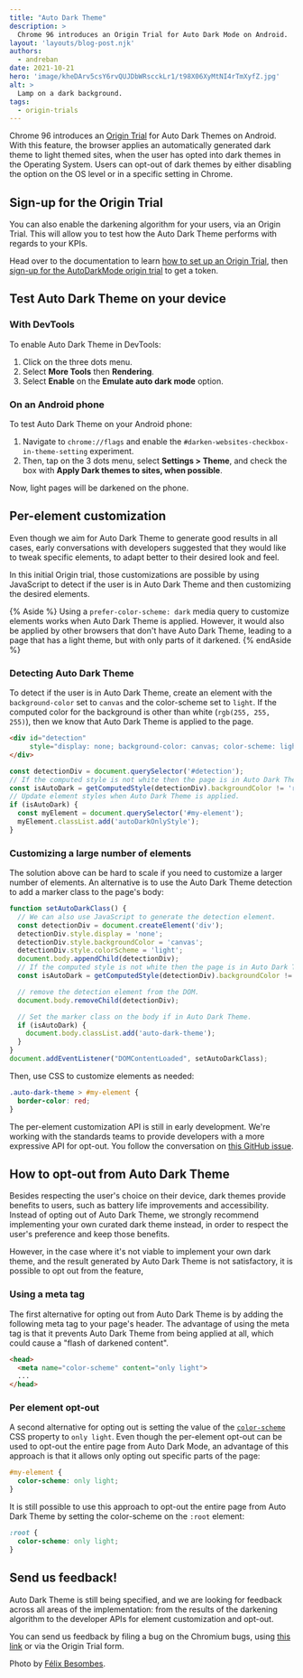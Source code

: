 ```yaml
---
title: "Auto Dark Theme"
description: >
  Chrome 96 introduces an Origin Trial for Auto Dark Mode on Android. 
layout: 'layouts/blog-post.njk'
authors: 
  - andreban
date: 2021-10-21
hero: 'image/kheDArv5csY6rvQUJDbWRscckLr1/t98X06XyMtNI4rTmXyfZ.jpg'
alt: >
  Lamp on a dark background.
tags:
  - origin-trials
---
```


Chrome 96 introduces an [Origin Trial](https://developer.chrome.com/blog/origin-trials/) for Auto Dark Themes on Android. 
With this feature, the browser applies an automatically generated dark theme to light themed sites, 
when the user has opted into dark themes in the Operating System. 
Users can opt-out of dark themes by either disabling the option on the OS level or in a specific setting in Chrome.

## Sign-up for the Origin Trial

You can also enable the darkening algorithm for your users, via an Origin Trial. 
This will allow you to test how the Auto Dark Theme performs with regards to your KPIs.

Head over to the documentation to learn 
[how to set up an Origin Trial](/blog/origin-trials/#how-to-register-for-an-origin-trial), 
then [sign-up for the AutoDarkMode origin trial](/origintrials/#/trials/active) to get a token.

## Test Auto Dark Theme on your device

### With DevTools

To enable Auto Dark Theme in DevTools:

1. Click on the three dots menu.
1. Select **More Tools** then **Rendering**.
1. Select **Enable** on the **Emulate auto dark mode** option.

### On an Android phone

To test Auto Dark Theme on your Android phone:

1. Navigate to `chrome://flags` and enable the `#darken-websites-checkbox-in-theme-setting` experiment. 
1. Then, tap on the 3 dots menu, select **Settings > Theme**, and check the box with **Apply Dark themes to sites, when possible**.

Now, light pages will be darkened on the phone.

## Per-element customization

Even though we aim for Auto Dark Theme to generate good results in all cases, 
early conversations with developers suggested that they would like to tweak specific elements, 
to adapt better to their desired look and feel.

In this initial Origin trial, 
those customizations are possible by using JavaScript to detect if the user is in Auto Dark Theme and then customizing the desired elements.

{% Aside %}
Using a `prefer-color-scheme: dark` media query to customize elements works when Auto Dark Theme is applied. 
However, it would also be applied by other browsers that don't have Auto Dark Theme, 
leading to a page that has a light theme, but with only parts of it darkened.
{% endAside %}

### Detecting Auto Dark Theme

To detect if the user is in Auto Dark Theme, 
create an element with the `background-color` set to `canvas` and the color-scheme set to `light`. 
If the computed color for the background is other than white (`rgb(255, 255, 255)`), 
then we know that Auto Dark Theme is applied to the page.

```html
<div id="detection"
     style="display: none; background-color: canvas; color-scheme: light">
</div>
```
```js
const detectionDiv = document.querySelector('#detection');
// If the computed style is not white then the page is in Auto Dark Theme.
const isAutoDark = getComputedStyle(detectionDiv).backgroundColor != 'rgb(255, 255, 255)';
// Update element styles when Auto Dark Theme is applied.
if (isAutoDark) {
  const myElement = document.querySelector('#my-element');
  myElement.classList.add('autoDarkOnlyStyle');
}
```

### Customizing a large number of elements

The solution above can be hard to scale if you need to customize a larger number of elements. 
An alternative is to use the Auto Dark Theme detection to add a marker class to the page's body:

```js
function setAutoDarkClass() {
  // We can also use JavaScript to generate the detection element.
  const detectionDiv = document.createElement('div');
  detectionDiv.style.display = 'none';
  detectionDiv.style.backgroundColor = 'canvas';
  detectionDiv.style.colorScheme = 'light';
  document.body.appendChild(detectionDiv);
  // If the computed style is not white then the page is in Auto Dark Theme.
  const isAutoDark = getComputedStyle(detectionDiv).backgroundColor != 'rgb(255, 255, 255)';

  // remove the detection element from the DOM.
  document.body.removeChild(detectionDiv);

  // Set the marker class on the body if in Auto Dark Theme.
  if (isAutoDark) {
    document.body.classList.add('auto-dark-theme');
  }
}
document.addEventListener("DOMContentLoaded", setAutoDarkClass);
```

Then, use CSS to customize elements as needed:

```css
.auto-dark-theme > #my-element {
  border-color: red;
}
```
 
The per-element customization API is still in early development. 
We're working with the standards teams to provide developers with a more expressive API for opt-out. 
You follow the conversation on [this GitHub issue](https://github.com/w3c/csswg-drafts/issues/6664).

## How to opt-out from Auto Dark Theme

Besides respecting the user's choice on their device, 
dark themes provide benefits to users, such as battery life improvements and accessibility. 
Instead of opting out of Auto Dark Theme, 
we strongly recommend implementing your own curated dark theme instead, 
in order to respect the user's preference and keep those benefits.

However, in the case where it's not viable to implement your own dark theme, 
and the result generated by Auto Dark Theme is not satisfactory, 
it is possible to opt out from the feature,

### Using a meta tag

The first alternative for opting out from Auto Dark Theme is by adding the following meta tag to your page's header. 
The advantage of using the meta tag is that it prevents Auto Dark Theme from being applied at all, 
which could cause a "flash of darkened content".

```html
<head>
  <meta name="color-scheme" content="only light">
  ...
</head>
```

### Per element opt-out

A second alternative for opting out is setting the value of the [`color-scheme`](https://developer.mozilla.org/docs/Web/CSS/color-scheme) 
CSS property to `only light`. 
Even though the per-element opt-out can be used to opt-out the entire page from Auto Dark Mode, 
an advantage of this approach is that it allows only opting out specific parts of the page:

```css
#my-element {
  color-scheme: only light;
}
```

It is still possible to use this approach to opt-out the entire page from Auto Dark Theme by setting the color-scheme on the `:root` element:

```css
:root {
  color-scheme: only light;
}
```

## Send us feedback!

Auto Dark Theme is still being specified, 
and we are looking for feedback across all areas of the implementation: 
from the results of the darkening algorithm to the developer APIs for element customization and opt-out.

You can send us feedback by filing a bug on the Chromium bugs, 
using [this link](https://bugs.chromium.org/p/chromium/issues/list?q=component:Mobile%3EAutoDarkTheme) 
or via the Origin Trial form. 

Photo by [Félix Besombes](https://unsplash.com/@druks?utm_source=unsplash&utm_medium=referral&utm_content=creditCopyText).
  
